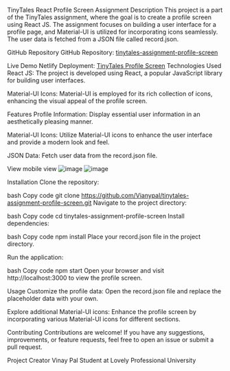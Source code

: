 





TinyTales React Profile Screen Assignment
Description
This project is a part of the TinyTales assignment, where the goal is to create a profile screen using React JS. The assignment focuses on building a user interface for a profile page, and Material-UI is utilized for incorporating icons seamlessly. The user data is fetched from a JSON file called record.json.

GitHub Repository
GitHub Repository: [tinytales-assignment-profile-screen](https://github.com/Vianypal/tinytales-assignment-profile-screen.git)

Live Demo
Netlify Deployment: [TinyTales Profile Screen](https://legendary-meringue-0aa254.netlify.app)
Technologies Used
React JS: The project is developed using React, a popular JavaScript library for building user interfaces.

Material-UI Icons: Material-UI is employed for its rich collection of icons, enhancing the visual appeal of the profile screen.

Features
Profile Information: Display essential user information in an aesthetically pleasing manner.

Material-UI Icons: Utilize Material-UI icons to enhance the user interface and provide a modern look and feel.

JSON Data: Fetch user data from the record.json file.

View 
mobile view
![image](https://github.com/Vianypal/tinytales-assignment-profile-screen/assets/89671983/f4a7c571-25e5-44f5-bd69-63b221ea240d)
![image](https://github.com/Vianypal/tinytales-assignment-profile-screen/assets/89671983/4387acfb-a64f-4440-a670-5ad92a86f698)




Installation
Clone the repository:

bash
Copy code
git clone https://github.com/Vianypal/tinytales-assignment-profile-screen.git
Navigate to the project directory:

bash
Copy code
cd tinytales-assignment-profile-screen
Install dependencies:

bash
Copy code
npm install
Place your record.json file in the project directory.

Run the application:

bash
Copy code
npm start
Open your browser and visit http://localhost:3000 to view the profile screen.

Usage
Customize the profile data: Open the record.json file and replace the placeholder data with your own.

Explore additional Material-UI icons: Enhance the profile screen by incorporating various Material-UI icons for different sections.

Contributing
Contributions are welcome! If you have any suggestions, improvements, or feature requests, feel free to open an issue or submit a pull request.

Project Creator
Vinay Pal
Student at Lovely Professional University
